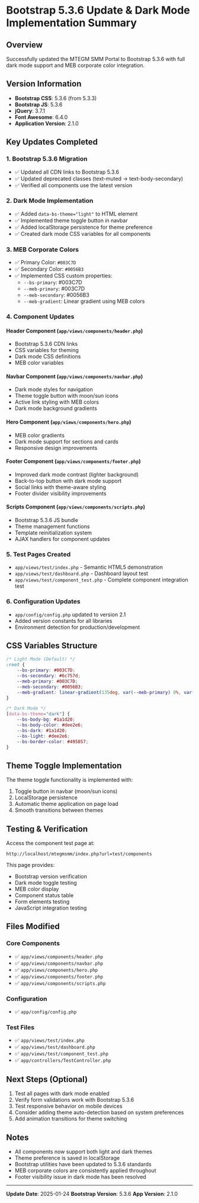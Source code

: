 # Bootstrap 5.3.6 Update & Dark Mode Implementation Summary

## Overview
Successfully updated the MTEGM SMM Portal to Bootstrap 5.3.6 with full dark mode support and MEB corporate color integration.

## Version Information
- **Bootstrap CSS**: 5.3.6 (from 5.3.3)
- **Bootstrap JS**: 5.3.6
- **jQuery**: 3.7.1
- **Font Awesome**: 6.4.0
- **Application Version**: 2.1.0

## Key Updates Completed

### 1. Bootstrap 5.3.6 Migration
- ✅ Updated all CDN links to Bootstrap 5.3.6
- ✅ Updated deprecated classes (text-muted → text-body-secondary)
- ✅ Verified all components use the latest version

### 2. Dark Mode Implementation
- ✅ Added `data-bs-theme="light"` to HTML element
- ✅ Implemented theme toggle button in navbar
- ✅ Added localStorage persistence for theme preference
- ✅ Created dark mode CSS variables for all components

### 3. MEB Corporate Colors
- ✅ Primary Color: `#003C7D`
- ✅ Secondary Color: `#0056B3`
- ✅ Implemented CSS custom properties:
  - `--bs-primary`: #003C7D
  - `--meb-primary`: #003C7D
  - `--meb-secondary`: #0056B3
  - `--meb-gradient`: Linear gradient using MEB colors

### 4. Component Updates

#### Header Component (`app/views/components/header.php`)
- Bootstrap 5.3.6 CDN links
- CSS variables for theming
- Dark mode CSS definitions
- MEB color variables

#### Navbar Component (`app/views/components/navbar.php`)
- Dark mode styles for navigation
- Theme toggle button with moon/sun icons
- Active link styling with MEB colors
- Dark mode background gradients

#### Hero Component (`app/views/components/hero.php`)
- MEB color gradients
- Dark mode support for sections and cards
- Responsive design improvements

#### Footer Component (`app/views/components/footer.php`)
- Improved dark mode contrast (lighter background)
- Back-to-top button with dark mode support
- Social links with theme-aware styling
- Footer divider visibility improvements

#### Scripts Component (`app/views/components/scripts.php`)
- Bootstrap 5.3.6 JS bundle
- Theme management functions
- Template reinitialization system
- AJAX handlers for component updates

### 5. Test Pages Created
- `app/views/test/index.php` - Semantic HTML5 demonstration
- `app/views/test/dashboard.php` - Dashboard layout test
- `app/views/test/component_test.php` - Complete component integration test

### 6. Configuration Updates
- `app/config/config.php` updated to version 2.1
- Added version constants for all libraries
- Environment detection for production/development

## CSS Variables Structure

```css
/* Light Mode (Default) */
:root {
    --bs-primary: #003C7D;
    --bs-secondary: #6c757d;
    --meb-primary: #003C7D;
    --meb-secondary: #0056B3;
    --meb-gradient: linear-gradient(135deg, var(--meb-primary) 0%, var(--meb-secondary) 100%);
}

/* Dark Mode */
[data-bs-theme="dark"] {
    --bs-body-bg: #1a1d20;
    --bs-body-color: #dee2e6;
    --bs-dark: #1a1d20;
    --bs-light: #dee2e6;
    --bs-border-color: #495057;
}
```

## Theme Toggle Implementation

The theme toggle functionality is implemented with:
1. Toggle button in navbar (moon/sun icons)
2. LocalStorage persistence
3. Automatic theme application on page load
4. Smooth transitions between themes

## Testing & Verification

Access the component test page at:
```
http://localhost/mtegmsmm/index.php?url=test/components
```

This page provides:
- Bootstrap version verification
- Dark mode toggle testing
- MEB color display
- Component status table
- Form elements testing
- JavaScript integration testing

## Files Modified

### Core Components
- ✅ `app/views/components/header.php`
- ✅ `app/views/components/navbar.php`
- ✅ `app/views/components/hero.php`
- ✅ `app/views/components/footer.php`
- ✅ `app/views/components/scripts.php`

### Configuration
- ✅ `app/config/config.php`

### Test Files
- ✅ `app/views/test/index.php`
- ✅ `app/views/test/dashboard.php`
- ✅ `app/views/test/component_test.php`
- ✅ `app/controllers/TestController.php`

## Next Steps (Optional)

1. Test all pages with dark mode enabled
2. Verify form validations work with Bootstrap 5.3.6
3. Test responsive behavior on mobile devices
4. Consider adding theme auto-detection based on system preferences
5. Add animation transitions for theme switching

## Notes

- All components now support both light and dark themes
- Theme preference is saved in localStorage
- Bootstrap utilities have been updated to 5.3.6 standards
- MEB corporate colors are consistently applied throughout
- Footer visibility issue in dark mode has been resolved

---

**Update Date**: 2025-01-24
**Bootstrap Version**: 5.3.6
**App Version**: 2.1.0